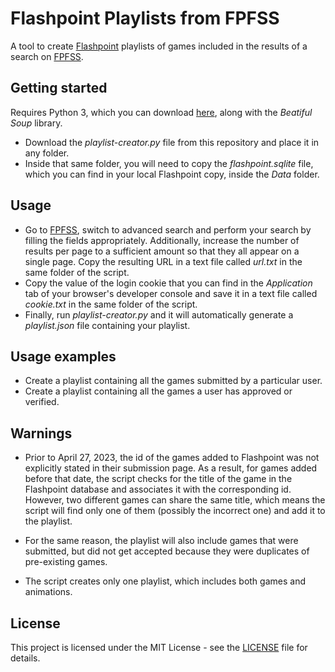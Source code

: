 # Flashpoint Playlists from FPFSS
A tool to create [Flashpoint](https://bluemaxima.org/flashpoint/) playlists of games included in the results of a search on [FPFSS](https://fpfss.unstable.life/).

## Getting started

Requires Python 3, which you can download [here](https://www.python.org/downloads/), along with the *Beatiful Soup* library.

- Download the *playlist-creator.py* file from this repository and place it in any folder.
- Inside that same folder, you will need to copy the *flashpoint.sqlite* file, which you can find in your local Flashpoint copy, inside the *Data* folder.

## Usage

- Go to [FPFSS](https://fpfss.unstable.life/), switch to advanced search and perform your search by filling the fields appropriately. Additionally, increase the number of results per page to a sufficient amount so that they all appear on a single page. Copy the resulting URL in a text file called *url.txt* in the same folder of the script.
- Copy the value of the login cookie that you can find in the *Application* tab of your browser's developer console and save it in a text file called *cookie.txt* in the same folder of the script.
- Finally, run *playlist-creator.py* and it will automatically generate a *playlist.json* file containing your playlist.

## Usage examples

- Create a playlist containing all the games submitted by a particular user.
- Create a playlist containing all the games a user has approved or verified.

## Warnings

- Prior to April 27, 2023, the id of the games added to Flashpoint was not explicitly stated in their submission page. As a result, for games added before that date, the script checks for the title of the game in the Flashpoint database and associates it with the corresponding id. However, two different games can share the same title, which means the script will find only one of them (possibly the incorrect one) and add it to the playlist.

- For the same reason, the playlist will also include games that were submitted, but did not get accepted because they were duplicates of pre-existing games.

- The script creates only one playlist, which includes both games and animations.

## License

This project is licensed under the MIT License - see the [LICENSE](https://github.com/giovanni-cutri/flashpoint-playlist-from-fpfss/blob/main/LICENSE) file for details.
